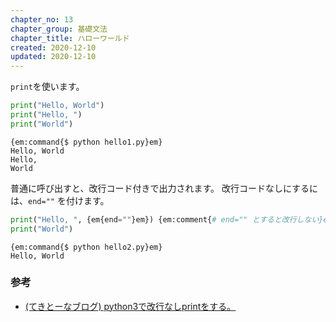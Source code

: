 ```yaml
---
chapter_no: 13
chapter_group: 基礎文法
chapter_title: ハローワールド
created: 2020-12-10
updated: 2020-12-10
---
```

`print`を使います。

```:hello1.py
print("Hello, World")
print("Hello, ")
print("World")
```

```output:実行結果
{em:command{$ python hello1.py}em}
Hello, World
Hello, 
World
```

普通に呼び出すと、改行コード付きで出力されます。 改行コードなしにするには、`end=""` を付けます。

```:hello2.py
print("Hello, ", {em{end=""}em}) {em:comment{# end="" とすると改行しない}em}
print("World")
```

```output:実行結果
{em:command{$ python hello2.py}em}
Hello, World
```

### 参考
- [(てきとーなブログ) python3で改行なしprintをする。](http://azoay.hatenablog.com/entry/2015/06/10/203134)
